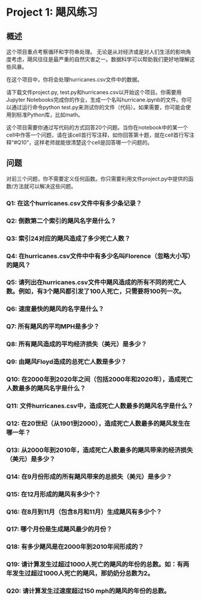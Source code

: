 # Project 1: 飓风练习

## 概述

这个项目重点考察循环和字符串处理。
无论是从对经济或是对人们生活的影响角度考虑，飓风往往是最严重的自然灾害之一。数据科学可以帮助我们更好地理解这些风暴。

在这个项目中，你将会处理hurricanes.csv文件中的数据。

请下载文件project.py, test.py和hurricanes.csv以开始这个项目。你需要用Jupyter Notebooks完成你的作业，生成一个名叫hurricane.ipynb的文件。你可以通过运行命令python test.py来测试你的文件（代码）。如果需要，你可能会使用到标准Python库，比如math。

这个项目需要你通过写代码的方式回答20个问题。当你在notebook中的某一个cell中作答一个问题，请在该cell首行写注释，如你回答第十题，就在cell首行写注释“#Q10”，这样老师就能很清楚这个cell是回答哪一个问题的。

## 问题

对前三个问题，你不需要定义任何函数。你只需要利用文件project.py中提供的函数/方法就可以解决这些问题。

### Q1: 在这个hurricanes.csv文件中有多少条记录？

### Q2: 倒数第二个索引的飓风名字是什么？

### Q3: 索引24对应的飓风造成了多少死亡人数？

### Q4: 在hurricanes.csv文件中中有多少名叫Florence（忽略大小写）的飓风？

### Q5: 请列出在hurricanes.csv文件中飓风造成的所有不同的死亡人数。例如，有3个飓风都引发了100人死亡，只需要将100列一次。

### Q6: 速度最快的飓风的名字是什么？

### Q7: 所有飓风的平均MPH是多少？

### Q8: 所有飓风造成的平均经济损失（美元）是多少？

### Q9: 由飓风Floyd造成的总死亡人数是多少？

### Q10: 在2000年到2020年之间（包括2000年和2020年），造成死亡人数最多的飓风名字是什么？

### Q11: 文件hurricanes.csv中，造成死亡人数最多的飓风名字是什么？

### Q12: 在20世纪（从1901到2000），造成死亡人数最多的飓风发生在哪一年？

### Q13: 从2000年到2010年，造成死亡人数最多的飓风带来的经济损失（美元）是多少？

### Q14: 在9月份形成的所有飓风带来的总损失（美元）是多少？

### Q15: 在12月形成的飓风有多少个？

### Q16: 在8月到11月（包含8月和11月）生成飓风有多少个？

### Q17: 哪个月份是生成飓风最少的月份？

### Q18: 有多少飓风是在2000年到2010年间形成的？

### Q19: 请计算发生过超过1000人死亡的飓风的年份的总数。如：有两年发生过超过1000人死亡的飓风，那奶奶分总数为2。

### Q20: 请计算发生过速度超过150 mph的飓风的年份的总数。
